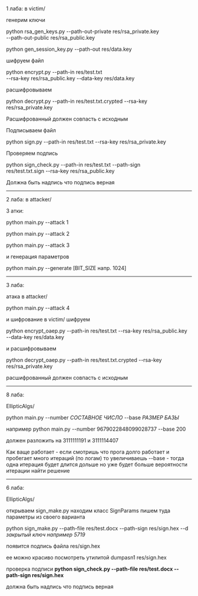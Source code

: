 1 лаба:
в victim/

генерим ключи

python rsa_gen_keys.py --path-out-private res/rsa_private.key \
       --path-out-public res/rsa_public.key


python gen_session_key.py --path-out res/data.key

шифруем файл

python encrypt.py --path-in res/test.txt \
       --rsa-key res/rsa_public.key --data-key res/data.key

расшифровываем

python decrypt.py --path-in res/test.txt.crypted --rsa-key \
       res/rsa_private.key

Расшифрованный должен совпасть с исходным

Подписываем файл

python sign.py --path-in res/test.txt --rsa-key res/rsa_private.key

Проверяем подпись

python sign_check.py --path-in res/test.txt --path-sign \
       res/test.txt.sign --rsa-key res/rsa_public.key

Должна быть надпись что подпись верная

****************************************************

2 лаба:
в attacker/

3 атки:                   

python main.py --attack 1

python main.py --attack 2

python main.py --attack 3

и генерация параметров

python main.py --generate [BIT_SIZE напр. 1024]

****************************************************

3 лаба:

атака в attacker/

python main.py --attack 4

и шифрование в victim/
шифруем

python encrypt_oaep.py --path-in res/test.txt --rsa-key res/rsa_public.key \
       --data-key res/data.key

и расшифровываем

python decrypt_oaep.py --path-in res/test.txt.crypted --rsa-key \
       res/rsa_private.key

расшифрованный должен совпасть с исходным

****************************************************

8 лаба:

EllipticAlgs/

python main.py --number *СОСТАВНОЕ ЧИСЛО* --base *РАЗМЕР БАЗЫ*

например
python main.py --number 9679022848099028737 --base 200

должен разложить на 3111111191 и 3111114407

Как ваще работает - если смотришь что прога долго работает и пробегает много
итераций (по логам) то увеличиваешь --base - тогда одна итерация будет длится
дольше но уже будет больше вероятности итерации найти решение


****************************************************

6 лаба:

EllipticAlgs/

открываем sign_make.py находим класс SignParams пишем туда параметры из своего варианта

python sign_make.py --path-file res/test.docx --path-sign res/sign.hex --d *закрытый ключ например 5719*

появится подпись файла res/sign.hex

ее можно красиво посмотреть утилитой
dumpasn1 res/sign.hex

проверка подписи
**python sign_check.py --path-file res/test.docx --path-sign res/sign.hex**

должна быть надпись что подпись верная

